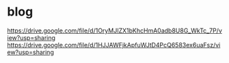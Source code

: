 # blog

https://drive.google.com/file/d/1OryMJIZX1bKhcHmA0adb8U8G_WkTc_7P/view?usp=sharing
https://drive.google.com/file/d/1HJJAWFjkApfuWJtD4PcQ6583ex6uaFsz/view?usp=sharing
